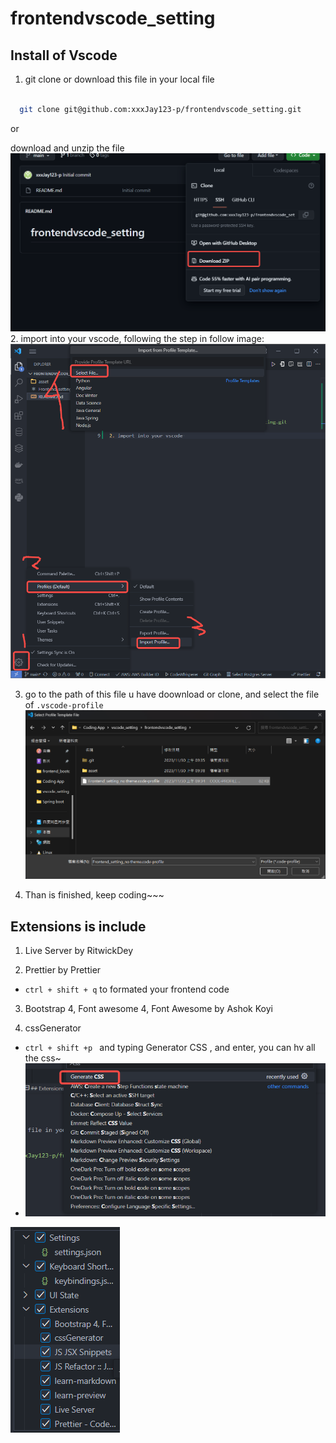 # frontendvscode_setting

## Install of Vscode 

1. git clone or download this file in your local file
```bash

  git clone git@github.com:xxxJay123-p/frontendvscode_setting.git

```

or 

download and unzip the file 
![Alt text](./asset/image-2.png)
2. import into your vscode, following the step in follow image:
![Alt text](./asset/image.png)

3. go to the path of this file u have doownload or clone, and select the file of `.vscode-profile`
![Alt text](./asset/image-1.png)

4. Than is finished, keep coding~~~


## Extensions is include 
1. Live Server by RitwickDey

2. Prettier by Prettier
  -  `ctrl + shift + q` to formated your frontend code 

3. Bootstrap 4, Font awesome 4, Font Awesome by Ashok Koyi

4. cssGenerator
 - `ctrl + shift +p ` and typing Generator CSS , and enter, you can hv all the css~
 - ![Alt text](./asset/image-3.png)

![Alt text](./asset/image-4.png)